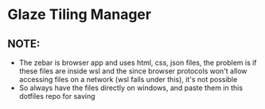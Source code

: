 # Glaze Tiling Manager

## NOTE:

- The zebar is browser app and uses html, css, json files, the problem is if
  these files are inside wsl and the since browser protocols won't allow
  accessing files on a network (wsl falls under this), it's not possible
- So always have the files directly on windows, and paste them in this dotfiles
  repo for saving
